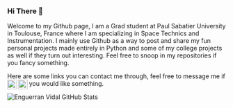 ### Hi There 👋

Welcome to my Github page, I am a Grad student at Paul Sabatier University in Toulouse, France where I am specializing in Space Technics and Instrumentation. I mainly use Github as a way to post and share my fun personal projects made entirely in Python and some of my college projects as well if they turn out interesting. Feel free to snoop in my repositories if you fancy something.

Here are some links you can contact me through, feel free to message me if you would like something. <a href="https://www.linkedin.com/in/enguerran-vidal/"><img align="left" alt="LinkedIn" width="22px" src="https://upload.wikimedia.org/wikipedia/commons/thumb/e/e9/Linkedin_icon.svg/1024px-Linkedin_icon.svg.png" /></a> <a href="engue11@hotmail.com"><img align="left" width="22px" src="https://upload.wikimedia.org/wikipedia/commons/thumb/9/90/Outlook.com_icon_%282012-2019%29.svg/1200px-Outlook.com_icon_%282012-2019%29.svg.png" /></a>

![Enguerran Vidal GitHub Stats](https://github-readme-stats.vercel.app/api?username=EnguerranVidal&show_icons=true&title_color=fff&icon_color=79ff97&text_color=9f9f9f&bg_color=151515&theme=dark)
